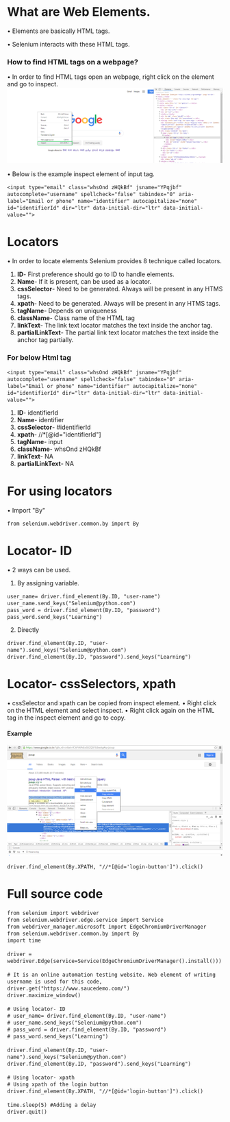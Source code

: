 # What are Web Elements.
• Elements are basically HTML tags.

• Selenium interacts with these HTML tags.

### How to find HTML tags on a webpage?
• In order to find HTML tags open an webpage, right click on the element and go to inspect.
![Inspect Element](img.png)

• Below is the example inspect element of input tag.
```commandline
<input type="email" class="whsOnd zHQkBf" jsname="YPqjbf" autocomplete="username" spellcheck="false" tabindex="0" aria-label="Email or phone" name="identifier" autocapitalize="none" id="identifierId" dir="ltr" data-initial-dir="ltr" data-initial-value="">
```

# Locators
• In order to locate elements Selenium provides 8 technique called locators.

1) **ID**- First preference should go to ID to handle elements.
2) **Name**- If it is present, can be used as a locator.
3) **cssSelector**- Need to be generated. Always will be present in any HTMS tags.
4) **xpath**- Need to be generated. Always will be present in any HTMS tags.
5) **tagName**- Depends on uniqueness
6) **className**- Class name of the HTML tag
7) **linkText**- The link text locator matches the text inside the anchor tag.
8) **partialLinkText**- The partial link text locator matches the text inside the anchor tag partially.

### For below Html tag
```commandline
<input type="email" class="whsOnd zHQkBf" jsname="YPqjbf" autocomplete="username" spellcheck="false" tabindex="0" aria-label="Email or phone" name="identifier" autocapitalize="none" id="identifierId" dir="ltr" data-initial-dir="ltr" data-initial-value="">
```
1) **ID**- identifierId
2) **Name**- identifier
3) **cssSelector**- #identifierId
4) **xpath**- //*[@id="identifierId"]
5) **tagName**- input
6) **className**- whsOnd zHQkBf
7) **linkText**- NA
8) **partialLinkText**- NA

# For using locators
• Import "By"
```commandline
from selenium.webdriver.common.by import By
```
# Locator- ID
• 2 ways can be used.
1) By assigning variable.
```commandline
user_name= driver.find_element(By.ID, "user-name")
user_name.send_keys("Selenium@python.com")
pass_word = driver.find_element(By.ID, "password")
pass_word.send_keys("Learning")
```
2) Directly
```commandline
driver.find_element(By.ID, "user-name").send_keys("Selenium@python.com")
driver.find_element(By.ID, "password").send_keys("Learning")
```

# Locator- cssSelectors, xpath
• cssSelector and xpath can be copied from inspect element.
• Right click on the HTML element and select inspect.
• Right click again on the HTML tag in the inspect element and go to copy.

#### Example
![Css Selectors](img_1.png)

```commandline
driver.find_element(By.XPATH, "//*[@id='login-button']").click()
```


# Full source code

```commandline
from selenium import webdriver
from selenium.webdriver.edge.service import Service
from webdriver_manager.microsoft import EdgeChromiumDriverManager
from selenium.webdriver.common.by import By
import time

driver = webdriver.Edge(service=Service(EdgeChromiumDriverManager().install()))

# It is an online automation testing website. Web element of writing username is used for this code,
driver.get("https://www.saucedemo.com/")
driver.maximize_window()

# Using locator- ID
# user_name= driver.find_element(By.ID, "user-name")
# user_name.send_keys("Selenium@python.com")
# pass_word = driver.find_element(By.ID, "password")
# pass_word.send_keys("Learning")

driver.find_element(By.ID, "user-name").send_keys("Selenium@python.com")
driver.find_element(By.ID, "password").send_keys("Learning")

# Using locator- xpath
# Using xpath of the login button
driver.find_element(By.XPATH, "//*[@id='login-button']").click()

time.sleep(5) #Adding a delay
driver.quit()
```